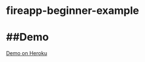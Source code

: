 fireapp-beginner-example
========================

##Demo
====
[Demo on Heroku](http://fireapp-beginner-example.herokuapp.com/)